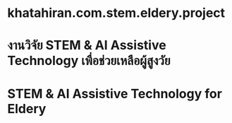 # khatahiran.com.stem.eldery.project
# งานวิจัย STEM & AI Assistive Technology เพื่อช่วยเหลือผู้สูงวัย
# STEM & AI Assistive Technology for Eldery

